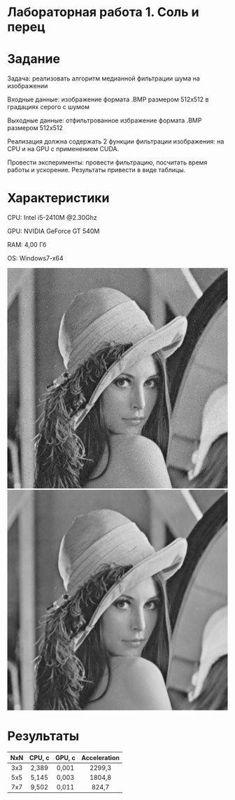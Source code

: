 # Лабораторная работа 1. Соль и перец

# Задание

Задача: реализовать алгоритм медианной фильтрации шума на изображении

Входные данные: изображение формата .BMP размером 512x512 в градациях серого с шумом

Выходные данные: отфильтрованное избражение формата .BMP размером 512x512

Реализация должна содержать 2 функции фильтрации изображения: на CPU и на GPU с применением CUDA.

Провести эксперименты: провести фильтрацию, посчитать время работы и ускорение. Результаты привести в виде таблицы.

# Характеристики

CPU: Intel i5-2410M @2.30Ghz

GPU: NVIDIA GeForce GT 540M

RAM: 4,00 Гб

OS: Windows7-x64

![alt text](512x512.bmp)
![alt text](CPU_img.bmp)

# Результаты

|NxN|CPU, с|GPU, с|Acceleration|
|:---:|:----:|:----:|:-:|
|3x3|2,389|0,001|2299,3|
|5x5|5,145|0,003|1804,8|
|7x7|9,502|0,011|824,7|
